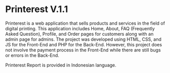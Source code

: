 Printerest V.1.1
===
Printerest is a web application that sells products and services in the field of digital printing. This application includes Home, About, FAQ (Frequently Asked Question), Profile, and Order pages for customers along with an admin page for admins. The project was developed using HTML, CSS, and JS for the Front-End and PHP for the Back-End. However, this project does not involve the payment process in the Front-End while there are still bugs or errors in the Back-End.

Printerest Report is provided in Indonesian language.
